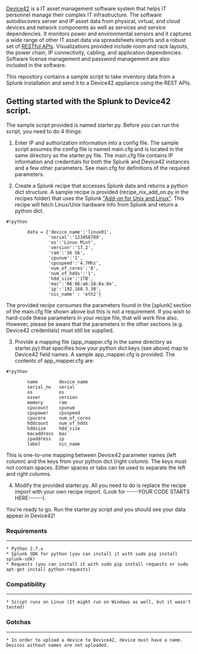 [Device42](http://www.device42.com/) is a IT asset management software system that helps IT personnel manage their complex IT infrastructure.  The software autodiscovers server and IP asset data from physical, virtual, and cloud devices and network components as well as services and service dependencies.  It monitors power and environmental sensors and it captures a wide range of other IT asset data via spreadsheets imports and a robust set of [RESTful APIs](http://api.device42.com/).  Visualizations provided include room and rack layouts, the power chain, IP connectivity, cabling, and application dependencies.  Software license management and password management are also included in the software.

This repository contains a sample script to take inventory data from a Splunk installation and send it to a Device42 appliance using the REST APIs.

## Getting started with the Splunk to Device42 script.

The sample script provided is named starter.py.  Before you can run the script, you need to do 4 things:

1.	 Enter IP and authorization information into a config file.  The sample script assumes the config file is named main.cfg and is located in the same directory as the starter.py file.  The main.cfg file contains IP information and credentials for both the Splunk and Device42 instances and a few other parameters.  See main.cfg for definitions of the required parameters.

2.	Create a Splunk recipe that accesses Splunk data and returns a python dict structure.  A sample recipe is provided (recipe_nix_add_on.py in the recipes folder) that uses the Splunk ["Add-on for Unix and Linux"](https://splunkbase.splunk.com/app/833/).  This recipe will fetch Linux/Unix hardware info from Splunk and return a python dict.


```
#!python

		data = {'device_name':'linux01',
				'serial':'123456789',
				'os':'Linux Mint',
				'version':'17.2',
				'ram':'16 Gb',
				'cpunum':'1',
				'cpuspeed':'4.7Mhz',
				'num_of_cores':'8',
				'num_of_hdds':'1',
				'hdd_size':'1TB',
				'mac':'06:86:a6:18:8a:0e',
				'ip':'192.168.3.30',
				'nic_name' : 'eth2'}

```

The provided recipe consumes the parameters found in the [splunk] section of the main.cfg file shown above but this is not a requirement.  If you wish to hard-code these parameters in your recipe file, that will work fine also.  However, please be aware that the parameters in the other sections (e.g. Device42 credentials) must still be supplied.				

3.	Provide a mapping file (app_mapper.cfg in the same directory as starter.py) that specifies how your python dict keys (see above) map to Device42 field names.  A sample app_mapper.cfg is provided.  The contents of app_mapper.cfg are:


```
#!python

		name		device_name
		serial_no	serial
		os			os
		osver		version
		memory		ram
		cpucount	cpunum
		cpupower	cpuspeed
		cpucore		num_of_cores
		hddcount	num_of_hdds
		hddsize		hdd_size
		macaddress	mac
		ipaddress	ip
		label		nic_name

```

This is one-to-one mapping between Device42 parameter names (left column) and the keys from your python dict (right column).  The keys must not contain spaces. Either spaces or tabs can be used to separate the left and right columns.

4.  Modify the provided starter.py.  All you need to do is replace the recipe import with your own recipe import.  (Look for -----YOUR CODE STARTS HERE------).

You're ready to go.  Run the starter.py script and you should see your data appear in Device42!


### Requirements
-----------------------------
    * Python 2.7.x
    * Splunk SDK for python (you can install it with sudo pip install splunk-sdk)
    * Requests (you can install it with sudo pip install requests or sudo apt-get install python-requests)

    
### Compatibility
-----------------------------
    * Script runs on Linux (It might run on Windows as well, but it wasn't tested)


### Gotchas
-----------------------------
    * In order to upload a device to Device42, device must have a name. Devices without names are not uploaded.